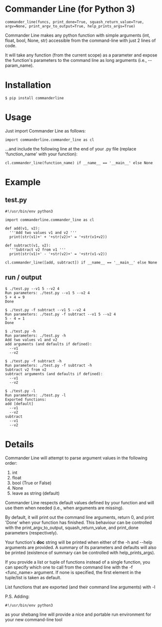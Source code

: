# Commander Line (for Python 3)
	commander_line(funcs, print_done=True, squash_return_value=True, argv=None, print_argv_to_output=True, help_prints_args=True)

Commander Line makes any python function with simple arguments (int, float, bool, None, str) accessible from the command-line with just 2 lines of code.

It will take any function (from the current scope) as a parameter and expose the function's parameters to the command line as long arguments (i.e., --param_name).

# Installation
	
	$ pip install commanderline

# Usage

Just import Commander Line as follows:

	import commanderline.commander_line as cl

...and include the following line at the end of your .py file (replace 'function_name' with your function):

	cl.commander_line(function_name) if __name__ == '__main__' else None

# Example

## test.py 

	#!/usr/bin/env python3
	
	import commanderline.commander_line as cl

	def add(v1, v2):
	  '''Add two values v1 and v2 '''
	  print(str(v1)+' + '+str(v2)+' = '+str(v1+v2))

	def subtract(v1, v2):
	  '''Subtract v2 from v1 '''
	  print(str(v1)+' - '+str(v2)+' = '+str(v1-v2))

	cl.commander_line([add, subtract]) if __name__ == '__main__' else None	

## run / output

	$ ./test.py --v1 5 --v2 4
	Run parameters: ./test.py --v1 5 --v2 4
	5 + 4 = 9
	Done

	$ ./test.py -f subtract --v1 5 --v2 4
	Run parameters: ./test.py -f subtract --v1 5 --v2 4
	5 - 4 = 1
	Done

	$ ./test.py -h
	Run parameters: ./test.py -h
	Add two values v1 and v2
	add arguments (and defaults if defined):
	  --v1
	  --v2

	$ ./test.py -f subtract -h
	Run parameters: ./test.py -f subtract -h
	Subtract v2 from v2
	subtract arguments (and defaults if defined):
	  --v1
	  --v2

	$ ./test.py -l
	Run parameters: ./test.py -l
	Exported functions:
	add [default]
	  --v1
	  --v2
	subtract
	  --v1
	  --v2

# Details

Commander Line will attempt to parse argument values in the following order:

1. int
2. float
3. bool (True or False)
4. None
5. leave as string (default)

Commander Line respects default values defined by your function and will use them when needed (i.e., when arguments are missing).

By default, it will print out the command line arguments, return 0, and print 'Done' when your function has finished. This behaviour can be controlled with the print_argv_to_output, squash_return_value, and print_done parameters (respectively).

Your function's __doc__ string will be printed when either of the -h and --help arguments are provided. A summary of its parameters and defaults will also be printed (existence of summary can be controlled with help_prints_args).

If you provide a list or tuple of functions instead of a single function, you can specify which one to call from the command line with the -f <func_name> argument. If none is specified, the first element in the tuple/list is taken as default.

List functions that are exported (and their command line arguments) with -l

P.S. Adding: 

	#!/usr/bin/env python3

as your shebang line will provide a nice and portable run environment for your new command-line tool
	
